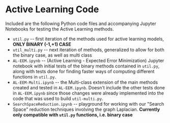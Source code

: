 # Active Learning Code

Included are the following Python code files and accompanying Jupyter Notebooks for testing the Active Learning methods.

* `util.py` -- first iteration of the methods used for active learning models, **ONLY BINARY (-1,+1) CASE**
* `util_multi.py` -- next iteration of methods, generalized to allow for both the binary case, as well as multi class
* `AL-EEM.ipynb` -- (Active Learning - Expected Error Minimization) Jupyter notebook with initial tests of the binary methods contained in `util.py`, along with tests done for finding faster ways of computing different functions in `util.py`.
* `AL-EEM-Multi.ipynb` -- the Multi-class extension of the main methods created and tested in `AL-EEM.ipynb`. Doesn't include the other tests done in `AL-EEM.ipynb` since those changes were already implemented into the code that was used to build `util-multi.py`.
* `SearchSpaceReduction.ipynb` -- playground for working with our "Search Space" reduction techniques involving the graph Laplacian. **Currently only compatible with `util.py` functions, i.e. binary case**
